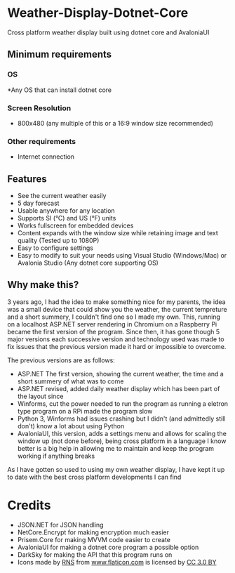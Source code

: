 # Weather-Display-Dotnet-Core
Cross platform weather display built using dotnet core and AvaloniaUI

## Minimum requirements 
### OS 
*Any OS that can install dotnet core

### Screen Resolution
* 800x480 (any multiple of this or a 16:9  window size recommended)

### Other requirements
* Internet connection


## Features  
* See the current weather easily
* 5 day forecast 
* Usable anywhere for any location
* Supports SI (°C) and US (°F) units
* Works fullscreen for embedded devices
* Content expands with the window size while retaining image and text quality (Tested up to 1080P)
* Easy to configure settings
* Easy to modify to suit your needs using Visual Studio (Windows/Mac) or Avalonia Studio (Any dotnet core supporting OS)

## Why make this?

3 years ago, I had the idea to make something nice for my parents, the idea was a small device that could show you the weather, the current tempreture and a short summery, I couldn't find one so I made my own. This, running on a localhost ASP.NET server rendering in Chromium on a Raspberry Pi became the first version of the program. Since then, it has gone though 5 major versions each successive version and technology used was made to fix issues that the previous version made it hard or impossible to overcome.

The previous versions are as follows:
* ASP.NET The first version, showing the current weather, the time and a short summery of what was to come
* ASP.NET revised, added daily weather display which has been part of the layout since
* Winforms, cut the power needed to run the program as running a eletron type program on a RPi made the program slow
* Python 3, Winforms had issues crashing but I didn't (and admittedly still don't) know a lot about using Python
* AvaloniaUI, this version, adds a settings menu and allows for scaling the window up (not done before), being cross platform in a language I know better is a big help in allowing me to maintain and keep the program working if anything breaks

As I have gotten so used to using my own weather display, I have kept it up to date with the best cross platform developments I can find


# Credits
* JSON.NET for JSON handling
* NetCore.Encrypt for making encryption much easier
* Prisem.Core for making MVVM code easier to create
* AvaloniaUI for making a dotnet core program a possible option
* DarkSky for making the API that this program runs on
* Icons made by <a href="https://www.flaticon.com/authors/rns" title="RNS">RNS</a> from <a href="https://www.flaticon.com/" 		    title="Flaticon">www.flaticon.com</a> is licensed by <a href="http://creativecommons.org/licenses/by/3.0/" 		    title="Creative Commons BY 3.0" target="_blank">CC 3.0 BY</a>
